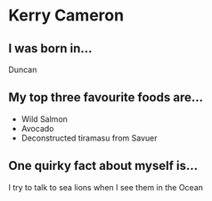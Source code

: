 # Kerry Cameron


## I was born in...
Duncan

## My top three favourite foods are...
* Wild Salmon
* Avocado
* Deconstructed tiramasu from Savuer

## One quirky fact about myself is...
I try to talk to sea lions when I see them in the Ocean
